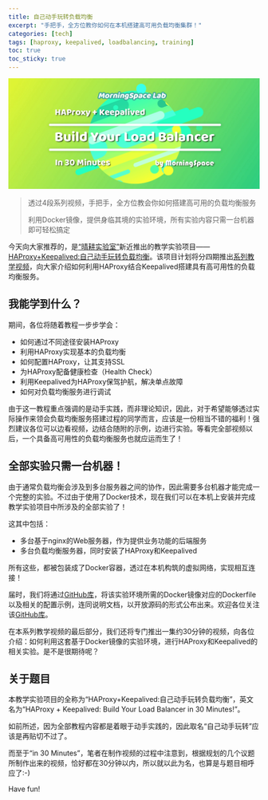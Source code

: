 ```yaml
---
title: 自己动手玩转负载均衡
excerpt: "手把手，全方位教你如何在本机搭建高可用负载均衡集群！"
categories: [tech]
tags: [haproxy, keepalived, loadbalancing, training]
toc: true
toc_sticky: true
---
```


![](/assets/images/lab/lb.png)

> 透过4段系列视频，手把手，全方位教会你如何搭建高可用的负载均衡服务
>
> 利用Docker镜像，提供身临其境的实验环境，所有实验内容只需一台机器即可轻松搞定

今天向大家推荐的，是[“晴耕实验室”](/lab)新近推出的教学实验项目——[HAProxy+Keepalived:自己动手玩转负载均衡](/lab/#haproxykeepalived自己动手玩转负载均衡)。该项目计划将分四期推出[系列教学视频](http://v.youku.com/v_show/id_XMzkyNTAzODg3Ng==.html)，向大家介绍如何利用HAProxy结合Keepalived搭建具有高可用性的负载均衡服务。

## 我能学到什么？

期间，各位将随着教程一步步学会：
* 如何通过不同途径安装HAProxy
* 利用HAProxy实现基本的负载均衡
* 如何配置HAProxy，让其支持SSL
* 为HAProxy配备健康检查（Health Check）
* 利用Keepalived为HAProxy保驾护航，解决单点故障
* 如何对负载均衡服务进行调试

由于这一教程重点强调的是动手实践，而非理论知识，因此，对于希望能够透过实际操作来领会负载均衡服务搭建过程的同学而言，应该是一份相当不错的福利！强烈建议各位可以边看视频，边结合随附的示例，边进行实验。等看完全部视频以后，一个具备高可用性的负载均衡服务也就应运而生了！

## 全部实验只需一台机器！

由于通常负载均衡会涉及到多台服务器之间的协作，因此需要多台机器才能完成一个完整的实验。不过由于使用了Docker技术，现在我们可以在本机上安装并完成教学实验项目中所涉及的全部实验了！

这其中包括：
* 多台基于nginx的Web服务器，作为提供业务功能的后端服务
* 多台负载均衡服务器，同时安装了HAProxy和Keepalived

所有这些，都被包装成了Docker容器，透过在本机构筑的虚拟网络，实现相互连接！

届时，我们将通过[GitHub库](https://github.com/morningspace/lab-load-balancing)，将该实验环境所需的Docker镜像对应的Dockerfile以及相关的配置示例，连同说明文档，以开放源码的形式公布出来。欢迎各位关注该[GitHub库](https://github.com/morningspace/lab-load-balancing)。

在本系列教学视频的最后部分，我们还将专门推出一集约30分钟的视频，向各位介绍：如何利用这套基于Docker镜像的实验环境，进行HAProxy和Keepalived的相关实验。是不是很期待呢？

## 关于题目

本教学实验项目的全称为“HAProxy+Keepalived:自己动手玩转负载均衡”，英文名为“HAProxy + Keepalived: Build Your Load Balancer in 30 Minutes!”。

如前所述，因为全部教程内容都是着眼于动手实践的，因此取名“自己动手玩转”应该是再贴切不过了。

而至于“in 30 Minutes”，笔者在制作视频的过程中注意到，根据规划的几个议题所制作出来的视频，恰好都在30分钟以内，所以就以此为名，也算是与题目相呼应了:-)

Have fun!